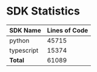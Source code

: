 # SDK Statistics

| SDK Name | Lines of Code |
| -------- | ------------- |
| python | 45715 |
| typescript | 15374 |
| **Total** | 61089 |
